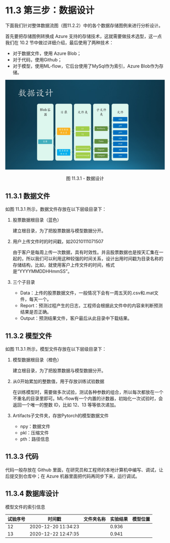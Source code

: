 # 11.3 第三步：数据设计

下面我们针对整体数据流图（图11.2.2）中的各个数据存储图例来进行分析设计。

首先要把存储图例转换成 Azure 支持的存储技术，这就需要做技术选型，这一点我们在 10.2 节中做过详细介绍，最后使用了两种技术：

- 对于数据文件，使用 Azure Blob；
- 对于代码，使用Github；
- 对于模型，使用ML-flow，它后台使用了MySql作为索引，Azure Blob作为存储。

<div align="center">
<img src="Images/Slide11.JPG"/>

图 11.3.1 - 数据设计
</div>

## 11.3.1 数据文件

如图 11.3.1 所示，数据文件存放在以下层级目录下：

1. 股票数据根目录（蓝色）
   
   建立根目录，为了把股票数据与模型数据分开。

2. 用户上传文件时的时间戳，如20210111071507
   
   由于客户是每周上传一次数据，具有时效性。并且股票数据也是按天汇集在一起的，所以我们可以利用这种较强的时间关系，设计出用时间戳为目录名称的存储结构，比如，就使用客户上传文件的时间，格式是“YYYYMMDDHHmmSS”。

3. 三个子目录
   - Data：上传的股票数据文件，一般情况下会有一周五天的.csv和.mat文件，每天一个。
   - Report：预测过程产生的日志，工程师会根据此文件中的内容来判断预测结果是否正确。
   - Output：预测结果文件，客户最后从此目录中下载结果。

## 11.3.2 模型文件

如图 11.3.1 所示，模型文件存放在以下层级目录下：

1. 模型数据根目录（橙色）
   
   建立根目录，为了把股票数据与模型数据分开。

2. 从0开始累加的整数值，用于存放训练试验数据
   
   在训练模型时，需要做多次试验，测试各种参数的组合，所以每次都放在一个不重名的目录里即可。ML-flow有一个内置的计数器，初始化一次试验时，会返回一个唯一的整数 ID，比如 12、13 等等依次递加。

3. Artifacts子文件夹，存放Pytorch的模型数据文件
   - npy：数据文件
   - pkl：压缩文件
   - pth：路径信息

## 11.3.3 代码

代码一般存放在 Github 里面，在研究员和工程师的本地计算机中编写、调试，让后提交到仓库中；在 Azure 机器里面把代码再同步下来，运行调试。

## 11.3.4 数据库设计

模型文件的索引信息

|试验序号|时间戳|文件夹名称|实验结果|模型位置|
|--|--|--|--|--|
|12|2020-12-20 11:34:23||0.936||
|13|2020-12-22 12:47:35||0.941||

